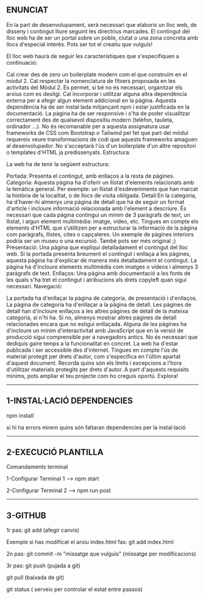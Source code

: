 ENUNCIAT
--------------------------------------------

En la part de desenvolupament, serà necessari que elaboris un lloc web, de disseny i contingut lliure seguint les directrius marcades. El contingut del lloc web ha de ser un portal sobre un poble, ciutat o una zona concreta amb llocs d'especial interès. Pots ser tot el creatiu que vulguis!

El lloc web haurà de seguir les característiques que s'especifiquen a continuació:

Cal crear des de zero un boilerplate modern com el que construïm en el mòdul 2. Cal respectar la nomenclatura de fitxers proposada en les activitats del Mòdul 2. Es permet, si bé no és necessari, organitzar els arxius com es desitgi.
Cal incorporar i utilitzar alguna altra dependència externa per a afegir algun element addicional en la pàgina. Aquesta dependència ha de ser instal·lada mitjançant npm i estar justificada en la documentació.
La pàgina ha de ser responsive i s'ha de poder visualitzar correctament des de qualsevol dispositiu modern (telèfon, tauleta, ordinador ...).
No és recomanable per a aquesta assignatura usar frameworks de CSS com Bootstrap o Tailwind pel fet que part del mòdul requereix veure transformacions de codi que aquests frameworks amaguen al desenvolupador.
No s'acceptarà l'ús d'un boilerplate d'un altre repositori o templates d'HTML ja predissenyats.
Estructura:

La web ha de tenir la següent estructura:

Portada: Presenta el contingut, amb enllaços a la resta de pàgines.
Categoria: Aquesta pàgina ha d'oferir un llistat d'elements relacionats amb la temàtica general. Per exemple: un llistat d'esdeveniments que han marcat la història de la localitat, o de llocs de visita obligada.
Detall:En la categoria, ha d'haver-hi almenys una pàgina de detall que ha de seguir un format d'article i incloure informació relacionada amb l'element a descriure. És necessari que cada pàgina contingui un mínim de 3 paràgrafs de text, un llistat, i algun element multimèdia: imatge, vídeo, etc. Tingues en compte els elements d'HTML que s’utilitzen per a estructurar la informació de la pàgina com paràgrafs, llistes, cites o capçaleres. Un exemple de pàgines interiors podria ser un museu o una excursió. També pots ser més original ;)
Presentació: Una pàgina que expliqui detalladament el contingut del lloc web. Si la portada presenta breument el contingut i enllaça a les pàgines, aquesta pàgina ha d'explicar de manera més detalladament el contingut. La pàgina ha d'incloure elements multimèdia com imatges o vídeos i almenys 3 paràgrafs de text.
Enllaços: Una pàgina amb documentació a les fonts de les quals s'ha tret el contingut i atribucions als drets copyleft quan sigui necessari.
Navegació:

La portada ha d'enllaçar la pàgina de categoria, de presentació i d'enllaços.
La pàgina de categoria ha d'enllaçar a la pàgina de detall.
Les pàgines de detall han d'incloure enllaços a les altres pàgines de detall de la mateixa categoria, si n'hi ha. Si no, almenys mostrar altres pàgines de detall relacionades encara que no estigui enllaçada.
Alguna de les pàgines ha d'incloure un mínim d'interactivitat amb JavaScript que en la versió de producció sigui comprensible per a navegadors antics. No és necessari que dediquis gaire temps a la funcionalitat en concret.
La web ha d'estar publicada i ser accessible des d'internet.
Tingues en compte l'ús de material protegit per drets d'autor, com s'especifica en l'últim apartat d'aquest document. Recorda quins són els límits i excepcions a l'hora d'utilitzar materials protegits per drets d'autor.
A part d'aquests requisits mínims, pots ampliar el teu projecte com ho creguis oportú. Explora!

--------------------------------------------------------
1-INSTAL·LACIÓ DEPENDENCIES
-----------------------------------------


npm install

si hi ha errors mirem quins són faltaran dependencies per la instal·lació


-------------------------------------------
2-EXECUCIÓ PLANTILLA
-------------------------------------------------

Comandaments terminal

1-Configurar Terminal 1 --> npm start

2-Configurar Terminal 2 --> npm run post

--------------------

3-GITHUB
--------------------------------

1r pas: git add (afegir canvis)

Exemple si has modificat el arxiu index.html fas:
git add index.html

2n pas: git commit -m "missatge que vulguis" (missatge per modificacions)

3r pas: git push (pujada a git)

git pull (baixada de git)

git status ( serveix per controlar el estat entre passos)
